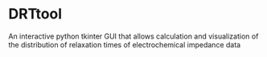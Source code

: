 # DRTtool
An interactive python tkinter GUI that allows calculation and visualization of the distribution of relaxation times of electrochemical impedance data
